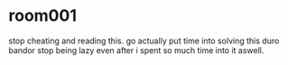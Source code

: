# room001
stop cheating and reading this.
go actually put time into solving this
duro bandor
stop being lazy
even after i spent so much time into it aswell.
